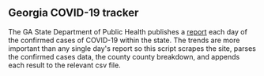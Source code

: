 ## Georgia COVID-19 tracker

The GA State Department of Public Health publishes a [report](https://dph.georgia.gov/covid-19-daily-status-report) each day of
the confirmed cases of COVID-19 within the state.  The trends are more important
than any single day's report so this script scrapes the site, parses the
confirmed cases data, the county county breakdown, and appends each result to
the relevant csv file.
